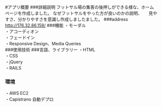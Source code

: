 #アプリ概要
###詳細説明 
フットサル場の集客の後押しができる様な、ホームページを作成しました。
なぜフットサルをやった方が良いのかの説明、  　
見やすさ、分かりやすさを意識し作成しましたました。
###address
http://176.32.86.158/
###機能
・モーダル  
・アコーディオン  
・フェードイン  
・Responsive Design、Media Queries  
###使用技術
###言語、ライブラリー
・HTML  
・CSS  
・jQuery  
・RAILS  
### 環境
・AWS EC2  
・Capistrano 自動デプロ
